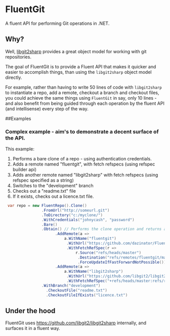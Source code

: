 # FluentGit
A fluent API for performing Git operations in .NET.

## Why?

Well, [libgit2sharp](https://github.com/libgit2/libgit2sharp) provides a great object model for working with git repositories.

The goal of FluentGit is to provide a Fluent API that makes it quicker and easier to accomplish things, than using the `libgit2sharp` object model directly.

For example, rather than having to write 50 lines of code with `libgit2sharp` to instantiate a repo, add a remote, checkout a branch and checkout files, you could achieve the same things using `FluentGit` in say, only 10 lines - and also benefit from being guided through each operation by the fluent API (and intellisense) every step of the way.

##Examples

### Complex example - aim's to demonstrate a decent surface of the API.

This example:

1. Performs a bare clone of a repo - using authentication credentials.
2. Adds a remote named "fluentgit", with fetch refspecs (using refspec builder api)
3. Adds another remote named "libgit2sharp" with fetch refspecs (using refspec specified as a string)
4. Switches to the "development" branch
5. Checks out a "readme.txt" file
6. If it exists, checks out a licence.txt file.

``` csharp
 var repo = new FluentRepo().Clone()
                .FromUrl("http://someurl.git")
                .ToDirectory("c:/myclone/")
                .WithCredentials("johnycash", "password")
                .Bare()
                .Obtain() // Performs the clone operation and returns an instance of the fluent repo builder.
                      .AddRemote(a =>
                          a.WithName("fluentgit")
                           .WithUrl("https://github.com/dazinator/FluentGit.git")
                           .WithFetchRefSpec(r =>
                               r.Source("refs/heads/master")
                                .Destination("refs/remotes/fluentgit/master")
                                .ForceUpdateIfFastForwardNotPossible()))
                      .AddRemote(a =>
                          a.WithName("libgit2sharp")
                           .WithUrl("https://github.com/libgit2/libgit2sharp.git")
                           .WithFetchRefSpec("+refs/heads/master:refs/remotes/libgit2sharp/master"));
                .WithBranch("development")
                  .CheckoutFile("readme.txt")
                  .CheckoutFileIfExists("licence.txt")
```

## Under the hood

FluentGit uses https://github.com/libgit2/libgit2sharp internally, and surfaces it in a fluent way. 










